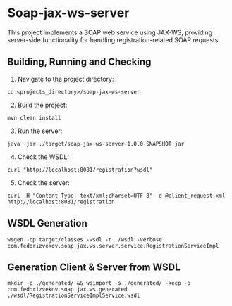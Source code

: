 # Soap-jax-ws-server
This project implements a SOAP web service using JAX-WS, providing server-side functionality for handling registration-related SOAP requests.

## Building, Running and Checking

1. Navigate to the project directory:
```
cd <projects_directory>/soap-jax-ws-server
```

2. Build the project:
```
mvn clean install
```

3. Run the server:
```
java -jar ./target/soap-jax-ws-server-1.0.0-SNAPSHOT.jar
```

4. Check the WSDL:
```
curl "http://localhost:8081/registration?wsdl"
```

5. Check the server:
```
curl -H "Content-Type: text/xml;charset=UTF-8" -d @client_request.xml http://localhost:8081/registration
```

## WSDL Generation

```
wsgen -cp target/classes -wsdl -r ./wsdl -verbose com.fedorizvekov.soap.jax.ws.server.service.RegistrationServiceImpl
```

## Generation Client & Server from WSDL

```
mkdir -p ./generated/ && wsimport -s ./generated/ -keep -p com.fedorizvekov.soap.jax.ws.generated ./wsdl/RegistrationServiceImplService.wsdl
```